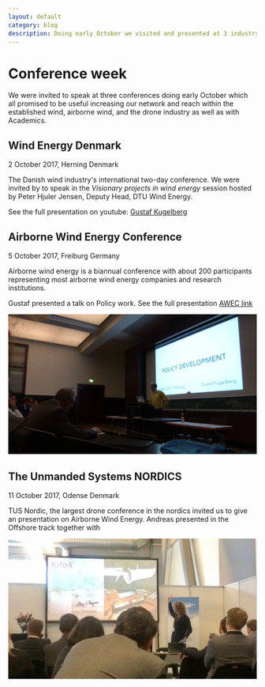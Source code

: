 ```yaml
---
layout: default
category: blog
description: Doing early October we visited and presented at 3 industry conferences.   
---
```


# Conference week
We were invited to speak at three conferences doing early October which all promised to be useful increasing our network and reach within the established wind, airborne wind, and the drone industry as well as with Academics.  

## Wind Energy Denmark
2 October 2017, Herning Denmark

The Danish wind industry's international two-day conference. We were invited by to speak in the _Visionary projects in wind energy_ session hosted by Peter Hjuler Jensen, Deputy Head, DTU Wind Energy.

See the full presentation on youtube: [Gustaf Kugelberg](http://awec2017.com/presentations/gustav-kugelberg)

## Airborne Wind Energy Conference
5 October 2017, Freiburg Germany

Airborne wind energy is a biannual conference with about 200 participants representing most airborne wind energy companies and research institutions.

Gustaf presented a talk on Policy work. See the full presentation [AWEC link](http://awec2017.com/presentations/gustav-kugelberg)

![Gustaf presented a talk on Policy work.](/images/Conferecne_AWEC.png)


## The Unmanded Systems NORDICS
11 October 2017, Odense Denmark

TUS Nordic, the largest drone conference in the nordics invited us to give an presentation on Airborne Wind Energy. Andreas presented in the Offshore track together with


![Andreas presenting KiteX - Kite Energy at TUS Nordic](/images/Conference_TUS_Nordic.jpg)
